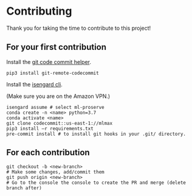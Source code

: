 # Contributing

Thank you for taking the time to contribute to this project! 

## For your first contribution

Install the [git code commit helper](https://github.com/aws/git-remote-codecommit).
```
pip3 install git-remote-codecommit 
```

Install the [isengard cli](https://w.amazon.com/bin/view/Isengard-cli/).

(Make sure you are on the Amazon VPN.)

```
isengard assume # select ml-proserve 
conda create -n <name> python=3.7
conda activate <name>
git clone codecommit::us-east-1://mlmax
pip3 install –r requirements.txt
pre-commit install # to install git hooks in your .git/ directory.
```

## For each contribution

```
git checkout -b <new-branch>
# Make some changes, add/commit them
git push origin <new-branch>
# Go to the console the console to create the PR and merge (delete branch after)
```
